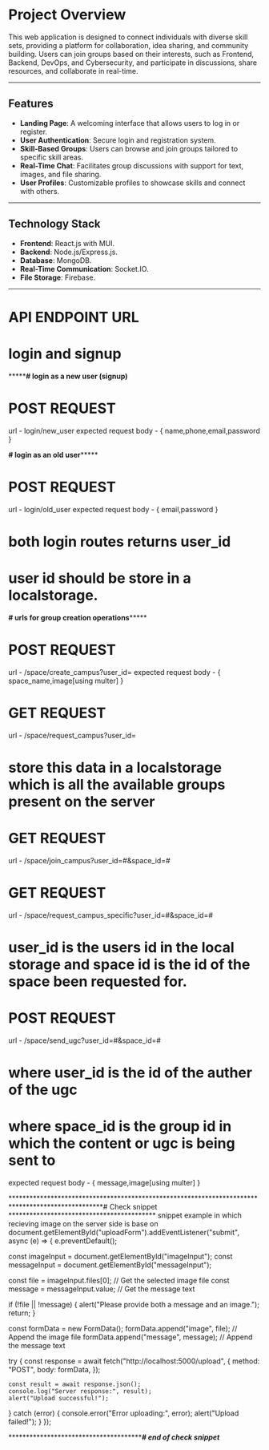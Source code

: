 # Project Overview

This web application is designed to connect individuals with diverse skill sets, providing a platform for collaboration, idea sharing, and community building. Users can join groups based on their interests, such as Frontend, Backend, DevOps, and Cybersecurity, and participate in discussions, share resources, and collaborate in real-time.

---

## Features

- **Landing Page**: A welcoming interface that allows users to log in or register.
- **User Authentication**: Secure login and registration system.
- **Skill-Based Groups**: Users can browse and join groups tailored to specific skill areas.
- **Real-Time Chat**: Facilitates group discussions with support for text, images, and file sharing.
- **User Profiles**: Customizable profiles to showcase skills and connect with others.

---

## Technology Stack

- **Frontend**: React.js with MUI.
- **Backend**: Node.js/Express.js.
- **Database**: MongoDB.
- **Real-Time Communication**: Socket.IO.
- **File Storage**: Firebase.

---



# API ENDPOINT URL

# login and signup

***********************# login as a new user (signup)******************
# POST REQUEST
url - login/new_user
expected request body - {
    name,phone,email,password
}

**************# login as an old user*******************
# POST REQUEST
url - login/old_user
expected request body - {
    email,password
}


# both login routes returns user_id
# user id should be store in a localstorage.



************************************************# urls for group creation operations*****************************************************
# POST REQUEST
url - /space/create_campus?user_id=
expected request body - {
    space_name,image[using multer]
}


# GET REQUEST
url - /space/request_campus?user_id=
# store this data in a localstorage which is all the available groups present on the server


# GET REQUEST
url - /space/join_campus?user_id=#&space_id=#


# GET REQUEST
url - /space/request_campus_specific?user_id=#&space_id=#
# user_id is the users id in the local storage and space id is the id of the space been requested for.



# POST REQUEST
url - /space/send_ugc?user_id=#&space_id=#
# where user_id is the id of the auther of the ugc
# where space_id is the group id in which the content or ugc is being sent to

expected request body - {
    message,image[using multer]
}






**************************************************************************************************# Check snippet ******************************************
snippet example in which recieving image on the server side is base on
document.getElementById("uploadForm").addEventListener("submit", async (e) => {
  e.preventDefault();

  const imageInput = document.getElementById("imageInput");
  const messageInput = document.getElementById("messageInput");

  const file = imageInput.files[0]; // Get the selected image file
  const message = messageInput.value; // Get the message text

  if (!file || !message) {
    alert("Please provide both a message and an image.");
    return;
  }

  const formData = new FormData();
  formData.append("image", file); // Append the image file
  formData.append("message", message); // Append the message text

  try {
    const response = await fetch("http://localhost:5000/upload", {
      method: "POST",
      body: formData,
    });

    const result = await response.json();
    console.log("Server response:", result);
    alert("Upload successful!");
  } catch (error) {
    console.error("Error uploading:", error);
    alert("Upload failed!");
  }
});

***************************************************************************************# end of check snippet*************************************************